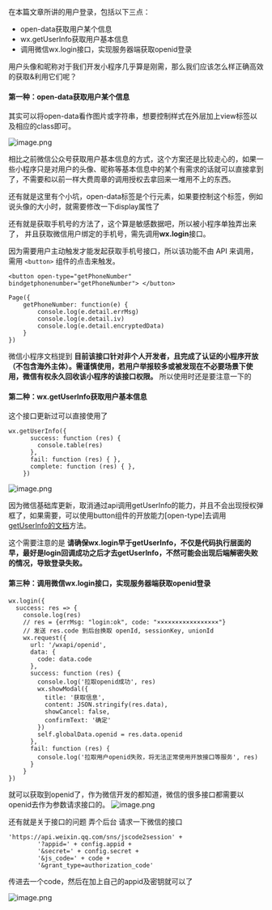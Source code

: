 在本篇文章所讲的用户登录，包括以下三点：

- open-data获取用户某个信息
- wx.getUserInfo获取用户基本信息
- 调用微信wx.login接口，实现服务器端获取openid登录

用户头像和昵称对于我们开发小程序几乎算是刚需，那么我们应该怎么样正确高效的获取&利用它们呢？

#### 第一种：open-data获取用户某个信息

其实可以将open-data看作图片或字符串，想要控制样式在外层加上view标签以及相应的class即可。

![image.png](https://upload-images.jianshu.io/upload_images/1817117-26391d432d003c44.png?imageMogr2/auto-orient/strip%7CimageView2/2/w/1240)

相比之前微信公众号获取用户基本信息的方式，这个方案还是比较走心的，如果一些小程序只是对用户的头像、昵称等基本信息中的某个有需求的话就可以直接拿到了，不需要和以前一样大费周章的调用授权去拿回来一堆用不上的东西。

还有就是这里有个小坑，open-data标签是个行元素，如果要控制这个标签，例如说头像的大小时，就需要修改一下display属性了

还有就是获取手机号的方法了，这个算是敏感数据吧，所以被小程序单独弄出来了，
并且获取微信用户绑定的手机号，需先调用**wx.login**接口。

因为需要用户主动触发才能发起获取手机号接口，所以该功能不由 API 来调用，需用 `<button>` 组件的点击来触发。

```
<button open-type="getPhoneNumber" bindgetphonenumber="getPhoneNumber"> </button> 

Page({ 
    getPhoneNumber: function(e) { 
		console.log(e.detail.errMsg) 
		console.log(e.detail.iv) 
		console.log(e.detail.encryptedData) 
	} 
}) 
```
微信小程序文档提到
**目前该接口针对非个人开发者，且完成了认证的小程序开放（不包含海外主体）。需谨慎使用，若用户举报较多或被发现在不必要场景下使用，微信有权永久回收该小程序的该接口权限。**
所以使用时还是要注意一下的

#### 第二种：wx.getUserInfo获取用户基本信息

这个接口更新过可以直接使用了  
```
wx.getUserInfo({
      success: function (res) {
        console.table(res)
      },
      fail: function (res) { },
      complete: function (res) { },
    })
```
![image.png](https://upload-images.jianshu.io/upload_images/1817117-b1d39d67271d0740.png?imageMogr2/auto-orient/strip%7CimageView2/2/w/1240)

因为微信基础库更新，取消通过api调用getUserInfo的能力，并且不会出现授权弹框了，如果需要，可以使用button组件的开放能力[open-type]去调用[getUserInfo的文档](https://link.juejin.im/?target=https%3A%2F%2Fdevelopers.weixin.qq.com%2Fminiprogram%2Fdev%2Fapi%2Fopen.html%23wxgetuserinfoobject)方法。

这个需要注意的是
**请确保wx.login早于getUserInfo，不仅是代码执行层面的早，最好是login回调成功之后才去getUserInfo，不然可能会出现后端解密失败的情况，导致登录失败。**

#### 第三种：调用微信wx.login接口，实现服务器端获取openid登录
```
wx.login({
  success: res => {
    console.log(res)
    // res = {errMsg: "login:ok", code: "×××××××××××××××××"}
    // 发送 res.code 到后台换取 openId, sessionKey, unionId
    wx.request({
      url: '/wxapi/openid',
      data: {
        code: data.code
      },
      success: function (res) {
        console.log('拉取openid成功', res)
        wx.showModal({
          title: '获取信息',
          content: JSON.stringify(res.data),
          showCancel: false,
          confirmText: '确定'
        })
        self.globalData.openid = res.data.openid
      },
      fail: function (res) {
        console.log('拉取用户openid失败，将无法正常使用开放接口等服务', res)
      }
    }
})
```
就可以获取到openid了，作为微信开发的都知道，微信的很多接口都需要以openid去作为参数请求接口的。
![image.png](https://upload-images.jianshu.io/upload_images/1817117-de815e65ac9eef2c.png?imageMogr2/auto-orient/strip%7CimageView2/2/w/1240)

还有就是关于接口的问题
弄个后台 请求一下微信的接口
```
'https://api.weixin.qq.com/sns/jscode2session' + 
        '?appid=' + config.appid + 
        '&secret=' + config.secret + 
        '&js_code=' + code + 
        '&grant_type=authorization_code'
```
传进去一个code，然后在加上自己的appid及密钥就可以了

![image.png](https://upload-images.jianshu.io/upload_images/1817117-0dc043af9626161e.png?imageMogr2/auto-orient/strip%7CimageView2/2/w/1240)

